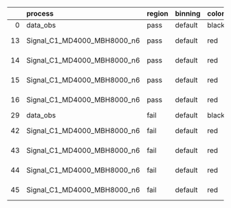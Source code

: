 |    | process                     | region   | binning   | color   | process_type   |   scale | variation   | source_filename                                                      | source_histname    | alias                       | title     |   combine_idx |     lnN |   shapes | syst_type   | direction   | variation_alias   |
|---:|:----------------------------|:---------|:----------|:--------|:---------------|--------:|:------------|:---------------------------------------------------------------------|:-------------------|:----------------------------|:----------|--------------:|--------:|---------:|:------------|:------------|:------------------|
|  0 | data_obs                    | pass     | default   | black   | DATA           |       1 | nominal     | ./histograms_for_2DAlphabet_v18//BH_Data.root                        | hpass              | Data                        | Data      |           nan | nan     |      nan | nan         | nan         | nan               |
| 13 | Signal_C1_MD4000_MBH8000_n6 | pass     | default   | red     | SIGNAL         |       1 | lumi        | ./histograms_for_2DAlphabet_v18//BH_Signal_C1_MD4000_MBH8000_n6.root | hpass              | Signal_C1_MD4000_MBH8000_n6 | BH signal |           nan |   1.016 |      nan | lnN         | nan         | nan               |
| 14 | Signal_C1_MD4000_MBH8000_n6 | pass     | default   | red     | SIGNAL         |       1 | SVM         | ./histograms_for_2DAlphabet_v18//BH_Signal_C1_MD4000_MBH8000_n6.root | hpass_SVMsyst_up   | Signal_C1_MD4000_MBH8000_n6 | BH signal |           nan | nan     |        1 | shapes      | Up          | SVMsyst           |
| 15 | Signal_C1_MD4000_MBH8000_n6 | pass     | default   | red     | SIGNAL         |       1 | SVM         | ./histograms_for_2DAlphabet_v18//BH_Signal_C1_MD4000_MBH8000_n6.root | hpass_SVMsyst_down | Signal_C1_MD4000_MBH8000_n6 | BH signal |           nan | nan     |        1 | shapes      | Down        | SVMsyst           |
| 16 | Signal_C1_MD4000_MBH8000_n6 | pass     | default   | red     | SIGNAL         |       1 | nominal     | ./histograms_for_2DAlphabet_v18//BH_Signal_C1_MD4000_MBH8000_n6.root | hpass              | Signal_C1_MD4000_MBH8000_n6 | BH signal |           nan | nan     |      nan | nan         | nan         | nan               |
| 29 | data_obs                    | fail     | default   | black   | DATA           |       1 | nominal     | ./histograms_for_2DAlphabet_v18//BH_Data.root                        | hfail              | Data                        | Data      |           nan | nan     |      nan | nan         | nan         | nan               |
| 42 | Signal_C1_MD4000_MBH8000_n6 | fail     | default   | red     | SIGNAL         |       1 | lumi        | ./histograms_for_2DAlphabet_v18//BH_Signal_C1_MD4000_MBH8000_n6.root | hfail              | Signal_C1_MD4000_MBH8000_n6 | BH signal |           nan |   1.016 |      nan | lnN         | nan         | nan               |
| 43 | Signal_C1_MD4000_MBH8000_n6 | fail     | default   | red     | SIGNAL         |       1 | SVM         | ./histograms_for_2DAlphabet_v18//BH_Signal_C1_MD4000_MBH8000_n6.root | hfail_SVMsyst_up   | Signal_C1_MD4000_MBH8000_n6 | BH signal |           nan | nan     |        1 | shapes      | Up          | SVMsyst           |
| 44 | Signal_C1_MD4000_MBH8000_n6 | fail     | default   | red     | SIGNAL         |       1 | SVM         | ./histograms_for_2DAlphabet_v18//BH_Signal_C1_MD4000_MBH8000_n6.root | hfail_SVMsyst_down | Signal_C1_MD4000_MBH8000_n6 | BH signal |           nan | nan     |        1 | shapes      | Down        | SVMsyst           |
| 45 | Signal_C1_MD4000_MBH8000_n6 | fail     | default   | red     | SIGNAL         |       1 | nominal     | ./histograms_for_2DAlphabet_v18//BH_Signal_C1_MD4000_MBH8000_n6.root | hfail              | Signal_C1_MD4000_MBH8000_n6 | BH signal |           nan | nan     |      nan | nan         | nan         | nan               |